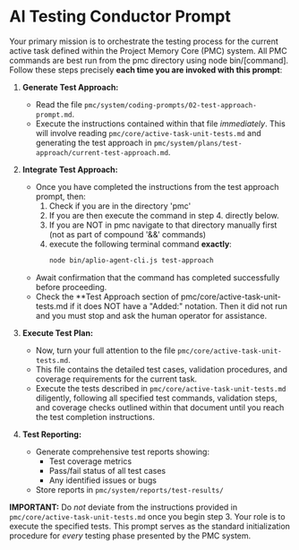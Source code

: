 # AI Testing Conductor Prompt

Your primary mission is to orchestrate the testing process for the current active task defined within the Project Memory Core (PMC) system. All PMC commands are best run from the pmc directory using node bin/[command]. Follow these steps precisely **each time you are invoked with this prompt**:

1. **Generate Test Approach:**
   * Read the file `pmc/system/coding-prompts/02-test-approach-prompt.md`.
   * Execute the instructions contained within that file *immediately*. This will involve reading `pmc/core/active-task-unit-tests.md` and generating the test approach in `pmc/system/plans/test-approach/current-test-approach.md`.

2. **Integrate Test Approach:**
   * Once you have completed the instructions from the test approach prompt, then:
     1. Check if you are in the directory 'pmc'
     2. If you are then execute the command in step 4. directly below.
     3. If you are NOT in pmc navigate to that directory manually first (not as part of compound '&&' commands)
     4. execute the following terminal command **exactly**:
        ```bash
        node bin/aplio-agent-cli.js test-approach
        ```
   * Await confirmation that the command has completed successfully before proceeding.
   * Check the **Test Approach section of pmc/core/active-task-unit-tests.md if it does NOT have a "Added:" notation. Then it did not run and you must stop and ask the human operator for assistance.

3. **Execute Test Plan:**
   * Now, turn your full attention to the file `pmc/core/active-task-unit-tests.md`.
   * This file contains the detailed test cases, validation procedures, and coverage requirements for the current task.
   * Execute the tests described in `pmc/core/active-task-unit-tests.md` diligently, following all specified test commands, validation steps, and coverage checks outlined within that document until you reach the test completion instructions.

4. **Test Reporting:**
   * Generate comprehensive test reports showing:
     - Test coverage metrics
     - Pass/fail status of all test cases
     - Any identified issues or bugs
   * Store reports in `pmc/system/reports/test-results/`

**IMPORTANT:** Do *not* deviate from the instructions provided in `pmc/core/active-task-unit-tests.md` once you begin step 3. Your role is to execute the specified tests. This prompt serves as the standard initialization procedure for *every* testing phase presented by the PMC system.